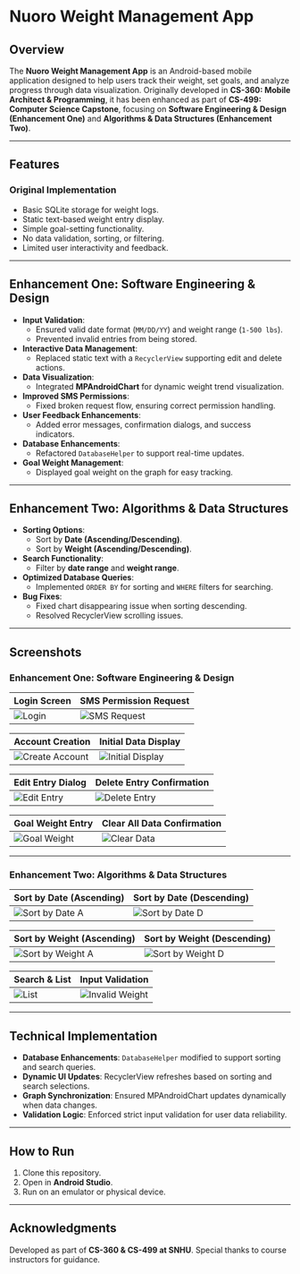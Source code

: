 # Nuoro Weight Management App

## Overview
The **Nuoro Weight Management App** is an Android-based mobile application designed to help users track their weight, set goals, and analyze progress through data visualization. Originally developed in **CS-360: Mobile Architect & Programming**, it has been enhanced as part of **CS-499: Computer Science Capstone**, focusing on **Software Engineering & Design (Enhancement One)** and **Algorithms & Data Structures (Enhancement Two)**.

---

## Features

### **Original Implementation**
- Basic SQLite storage for weight logs.
- Static text-based weight entry display.
- Simple goal-setting functionality.
- No data validation, sorting, or filtering.
- Limited user interactivity and feedback.

---

## **Enhancement One: Software Engineering & Design**
- **Input Validation**:
  - Ensured valid date format (`MM/DD/YY`) and weight range (`1-500 lbs`).
  - Prevented invalid entries from being stored.
- **Interactive Data Management**:
  - Replaced static text with a `RecyclerView` supporting edit and delete actions.
- **Data Visualization**:
  - Integrated **MPAndroidChart** for dynamic weight trend visualization.
- **Improved SMS Permissions**:
  - Fixed broken request flow, ensuring correct permission handling.
- **User Feedback Enhancements**:
  - Added error messages, confirmation dialogs, and success indicators.
- **Database Enhancements**:
  - Refactored `DatabaseHelper` to support real-time updates.
- **Goal Weight Management**:
  - Displayed goal weight on the graph for easy tracking.

---

## **Enhancement Two: Algorithms & Data Structures**
- **Sorting Options**:
  - Sort by **Date (Ascending/Descending)**.
  - Sort by **Weight (Ascending/Descending)**.
- **Search Functionality**:
  - Filter by **date range** and **weight range**.
- **Optimized Database Queries**:
  - Implemented `ORDER BY` for sorting and `WHERE` filters for searching.
- **Bug Fixes**:
  - Fixed chart disappearing issue when sorting descending.
  - Resolved RecyclerView scrolling issues.

---

## **Screenshots**

### **Enhancement One: Software Engineering & Design**
| Login Screen | SMS Permission Request |
|-------------|-----------------------|
| ![Login](Screenshots/Login%20Page.png) | ![SMS Request](Screenshots/SMS%20Request.png) |

| Account Creation | Initial Data Display |
|----------------|---------------------|
| ![Create Account](Screenshots/Create%20Account%20Popup.png) | ![Initial Display](Screenshots/DataDisplayInitial.png) |

| Edit Entry Dialog | Delete Entry Confirmation |
|------------------|-------------------------|
| ![Edit Entry](Screenshots/Edit%20Entry.png) | ![Delete Entry](Screenshots/Delete%20Entry.png) |

| Goal Weight Entry | Clear All Data Confirmation |
|------------------|---------------------------|
| ![Goal Weight](Screenshots/Goal%20Weight.png) | ![Clear Data](Screenshots/Clear%20All%20Data.png) |

---

### **Enhancement Two: Algorithms & Data Structures**
| Sort by Date (Ascending) | Sort by Date (Descending) |
|--------------------------|--------------------------|
| ![Sort by Date A](Screenshots/Sort%20by%20Date%20A.png) | ![Sort by Date D](Screenshots/Sort%20by%20Date%20D.png) |

| Sort by Weight (Ascending) | Sort by Weight (Descending) |
|----------------------------|----------------------------|
| ![Sort by Weight A](Screenshots/Sort%20by%20Weight%20A.png) | ![Sort by Weight D](Screenshots/Sort%20by%20Weight%20D.png) |

| Search & List | Input Validation |
|--------------|-----------------|
| ![List](Screenshots/List.png) | ![Invalid Weight](Screenshots/Invalid%20Weight%20Dialog.png) |

---

## **Technical Implementation**
- **Database Enhancements**: `DatabaseHelper` modified to support sorting and search queries.
- **Dynamic UI Updates**: RecyclerView refreshes based on sorting and search selections.
- **Graph Synchronization**: Ensured MPAndroidChart updates dynamically when data changes.
- **Validation Logic**: Enforced strict input validation for user data reliability.

---

## **How to Run**
1. Clone this repository.
2. Open in **Android Studio**.
3. Run on an emulator or physical device.

---

## **Acknowledgments**
Developed as part of **CS-360 & CS-499 at SNHU**. Special thanks to course instructors for guidance.
